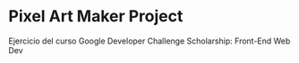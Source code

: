 # Pixel Art Maker Project

Ejercicio del curso Google Developer Challenge Scholarship: Front-End Web Dev
